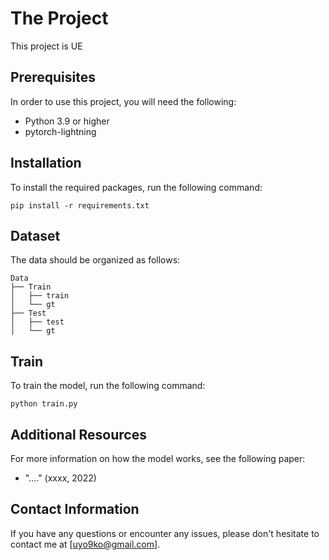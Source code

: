 # The Project

This project is UE
## Prerequisites

In order to use this project, you will need the following:

- Python 3.9 or higher
- pytorch-lightning 

## Installation

To install the required packages, run the following command:
```
pip install -r requirements.txt
```


## Dataset 
The data should be organized as follows:
```
Data
├── Train
│   ├── train
│   └── gt
├── Test
│   ├── test
│   └── gt
```

## Train
To train the model, run the following command:
```
python train.py
```


## Additional Resources

For more information on how the model works, see the following paper:

- "...." (xxxx, 2022)

## Contact Information

If you have any questions or encounter any issues, please don't hesitate to contact me at [uyo9ko@gmail.com].
